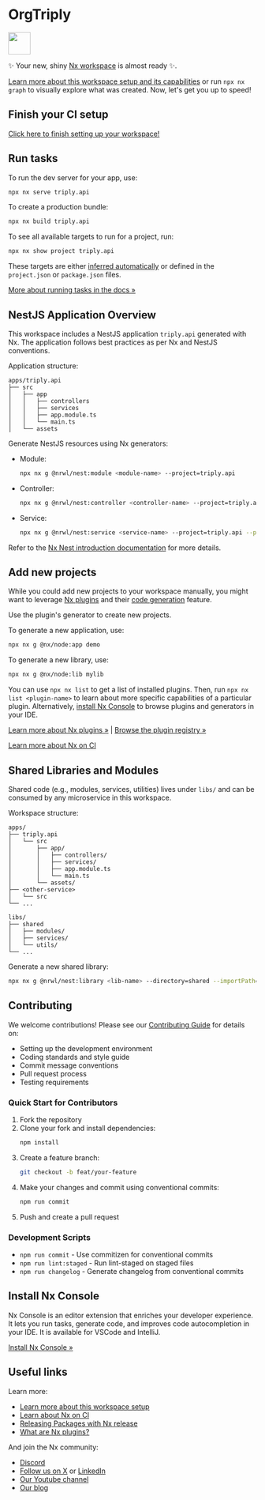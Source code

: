 # OrgTriply

<a alt="Nx logo" href="https://nx.dev" target="_blank" rel="noreferrer"><img src="https://raw.githubusercontent.com/nrwl/nx/master/images/nx-logo.png" width="45"></a>

✨ Your new, shiny [Nx workspace](https://nx.dev) is almost ready ✨.

[Learn more about this workspace setup and its capabilities](https://nx.dev/nx-api/node?utm_source=nx_project&utm_medium=readme&utm_campaign=nx_projects) or run `npx nx graph` to visually explore what was created. Now, let's get you up to speed!

## Finish your CI setup

[Click here to finish setting up your workspace!](https://cloud.nx.app/connect/1wiWwM5JPW)

## Run tasks

To run the dev server for your app, use:

```sh
npx nx serve triply.api
```

To create a production bundle:

```sh
npx nx build triply.api
```

To see all available targets to run for a project, run:

```sh
npx nx show project triply.api
```

These targets are either [inferred automatically](https://nx.dev/concepts/inferred-tasks?utm_source=nx_project&utm_medium=readme&utm_campaign=nx_projects) or defined in the `project.json` or `package.json` files.

[More about running tasks in the docs »](https://nx.dev/features/run-tasks?utm_source=nx_project&utm_medium=readme&utm_campaign=nx_projects)

## NestJS Application Overview

This workspace includes a NestJS application `triply.api` generated with Nx. The application follows best practices as per Nx and NestJS conventions.

Application structure:

```plaintext
apps/triply.api
├── src
│   ├── app
│   │   ├── controllers
│   │   ├── services
│   │   ├── app.module.ts
│   │   └── main.ts
│   └── assets
```

Generate NestJS resources using Nx generators:

- Module:
  ```bash
  npx nx g @nrwl/nest:module <module-name> --project=triply.api
  ```
- Controller:
  ```bash
  npx nx g @nrwl/nest:controller <controller-name> --project=triply.api --path=app
  ```
- Service:
  ```bash
  npx nx g @nrwl/nest:service <service-name> --project=triply.api --path=app
  ```

Refer to the [Nx Nest introduction documentation](https://nx.dev/technologies/node/nest/introduction) for more details.

## Add new projects

While you could add new projects to your workspace manually, you might want to leverage [Nx plugins](https://nx.dev/concepts/nx-plugins?utm_source=nx_project&utm_medium=readme&utm_campaign=nx_projects) and their [code generation](https://nx.dev/features/generate-code?utm_source=nx_project&utm_medium=readme&utm_campaign=nx_projects) feature.

Use the plugin's generator to create new projects.

To generate a new application, use:

```sh
npx nx g @nx/node:app demo
```

To generate a new library, use:

```sh
npx nx g @nx/node:lib mylib
```

You can use `npx nx list` to get a list of installed plugins. Then, run `npx nx list <plugin-name>` to learn about more specific capabilities of a particular plugin. Alternatively, [install Nx Console](https://nx.dev/getting-started/editor-setup?utm_source=nx_project&utm_medium=readme&utm_campaign=nx_projects) to browse plugins and generators in your IDE.

[Learn more about Nx plugins &raquo;](https://nx.dev/concepts/nx-plugins?utm_source=nx_project&utm_medium=readme&utm_campaign=nx_projects) | [Browse the plugin registry &raquo;](https://nx.dev/plugin-registry?utm_source=nx_project&utm_medium=readme&utm_campaign=nx_projects)

[Learn more about Nx on CI](https://nx.dev/ci/intro/ci-with-nx#ready-get-started-with-your-provider?utm_source=nx_project&utm_medium=readme&utm_campaign=nx_projects)

## Shared Libraries and Modules

Shared code (e.g., modules, services, utilities) lives under `libs/` and can be consumed by any microservice in this workspace.

Workspace structure:

```plaintext
apps/
├── triply.api
│   └── src
│       ├── app/
│       │   ├── controllers/
│       │   ├── services/
│       │   ├── app.module.ts
│       │   └── main.ts
│       └── assets/
├── <other-service>
│   └── src
└── ...

libs/
├── shared
│   ├── modules/
│   ├── services/
│   └── utils/
└── ...
```

Generate a new shared library:

```bash
npx nx g @nrwl/nest:library <lib-name> --directory=shared --importPath=@org-triply/shared/<lib-name>
```

## Contributing

We welcome contributions! Please see our [Contributing Guide](./CONTRIBUTING.md) for details on:

- Setting up the development environment
- Coding standards and style guide
- Commit message conventions
- Pull request process
- Testing requirements

### Quick Start for Contributors

1. Fork the repository
2. Clone your fork and install dependencies:
   ```bash
   npm install
   ```
3. Create a feature branch:
   ```bash
   git checkout -b feat/your-feature
   ```
4. Make your changes and commit using conventional commits:
   ```bash
   npm run commit
   ```
5. Push and create a pull request

### Development Scripts

- `npm run commit` - Use commitizen for conventional commits
- `npm run lint:staged` - Run lint-staged on staged files
- `npm run changelog` - Generate changelog from conventional commits

## Install Nx Console

Nx Console is an editor extension that enriches your developer experience. It lets you run tasks, generate code, and improves code autocompletion in your IDE. It is available for VSCode and IntelliJ.

[Install Nx Console &raquo;](https://nx.dev/getting-started/editor-setup?utm_source=nx_project&utm_medium=readme&utm_campaign=nx_projects)

## Useful links

Learn more:

- [Learn more about this workspace setup](https://nx.dev/nx-api/node?utm_source=nx_project&utm_medium=readme&utm_campaign=nx_projects)
- [Learn about Nx on CI](https://nx.dev/ci/intro/ci-with-nx?utm_source=nx_project&utm_medium=readme&utm_campaign=nx_projects)
- [Releasing Packages with Nx release](https://nx.dev/features/manage-releases?utm_source=nx_project&utm_medium=readme&utm_campaign=nx_projects)
- [What are Nx plugins?](https://nx.dev/concepts/nx-plugins?utm_source=nx_project&utm_medium=readme&utm_campaign=nx_projects)

And join the Nx community:

- [Discord](https://go.nx.dev/community)
- [Follow us on X](https://twitter.com/nxdevtools) or [LinkedIn](https://www.linkedin.com/company/nrwl)
- [Our Youtube channel](https://www.youtube.com/@nxdevtools)
- [Our blog](https://nx.dev/blog?utm_source=nx_project&utm_medium=readme&utm_campaign=nx_projects)
